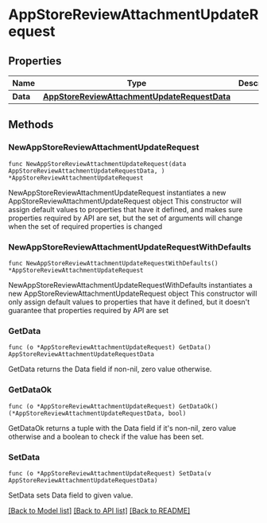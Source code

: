 # AppStoreReviewAttachmentUpdateRequest

## Properties

Name | Type | Description | Notes
------------ | ------------- | ------------- | -------------
**Data** | [**AppStoreReviewAttachmentUpdateRequestData**](AppStoreReviewAttachmentUpdateRequest_data.md) |  | 

## Methods

### NewAppStoreReviewAttachmentUpdateRequest

`func NewAppStoreReviewAttachmentUpdateRequest(data AppStoreReviewAttachmentUpdateRequestData, ) *AppStoreReviewAttachmentUpdateRequest`

NewAppStoreReviewAttachmentUpdateRequest instantiates a new AppStoreReviewAttachmentUpdateRequest object
This constructor will assign default values to properties that have it defined,
and makes sure properties required by API are set, but the set of arguments
will change when the set of required properties is changed

### NewAppStoreReviewAttachmentUpdateRequestWithDefaults

`func NewAppStoreReviewAttachmentUpdateRequestWithDefaults() *AppStoreReviewAttachmentUpdateRequest`

NewAppStoreReviewAttachmentUpdateRequestWithDefaults instantiates a new AppStoreReviewAttachmentUpdateRequest object
This constructor will only assign default values to properties that have it defined,
but it doesn't guarantee that properties required by API are set

### GetData

`func (o *AppStoreReviewAttachmentUpdateRequest) GetData() AppStoreReviewAttachmentUpdateRequestData`

GetData returns the Data field if non-nil, zero value otherwise.

### GetDataOk

`func (o *AppStoreReviewAttachmentUpdateRequest) GetDataOk() (*AppStoreReviewAttachmentUpdateRequestData, bool)`

GetDataOk returns a tuple with the Data field if it's non-nil, zero value otherwise
and a boolean to check if the value has been set.

### SetData

`func (o *AppStoreReviewAttachmentUpdateRequest) SetData(v AppStoreReviewAttachmentUpdateRequestData)`

SetData sets Data field to given value.



[[Back to Model list]](../README.md#documentation-for-models) [[Back to API list]](../README.md#documentation-for-api-endpoints) [[Back to README]](../README.md)


